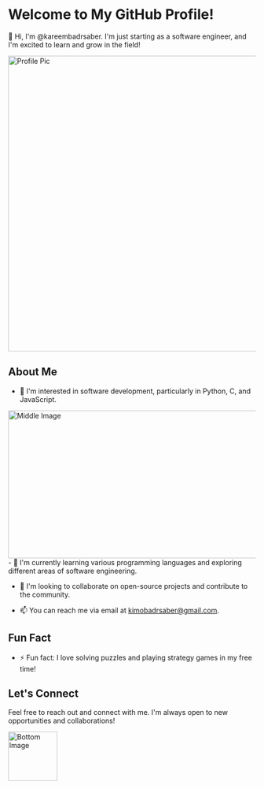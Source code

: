 # Welcome to My GitHub Profile!

👋 Hi, I'm @kareembadrsaber. I'm just starting as a software engineer, and I'm excited to learn and grow in the field!

<img src="https://i.pinimg.com/originals/53/a4/2a/53a42ad28e669b8d0193d7453387e379.jpg" alt="Profile Pic" width="600" height="600">

## About Me

- 👀 I'm interested in software development, particularly in Python, C, and JavaScript.
<img src="https://i.pinimg.com/originals/df/a1/1e/dfa11e0d76605325f841fe0c22d6ed8a.png" alt="Middle Image" width="1000" height="300">
- 🌱 I'm currently learning various programming languages and exploring different areas of software engineering.
  
- 💞️ I'm looking to collaborate on open-source projects and contribute to the community.
  
- 📫 You can reach me via email at [kimobadrsaber@gmail.com](mailto:kimobadrsaber@gmail.com).

## Fun Fact

- ⚡ Fun fact: I love solving puzzles and playing strategy games in my free time!

## Let's Connect

Feel free to reach out and connect with me. I'm always open to new opportunities and collaborations!

<img src="https://i.pinimg.com/originals/0a/d8/ba/0ad8bacc092f5d5e1a33ab207fa5c677.jpg" alt="Bottom Image" width="100" height="100">
